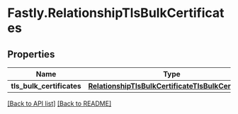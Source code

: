 # Fastly.RelationshipTlsBulkCertificates

## Properties

Name | Type | Description | Notes
------------ | ------------- | ------------- | -------------
**tls_bulk_certificates** | [**RelationshipTlsBulkCertificateTlsBulkCertificate**](RelationshipTlsBulkCertificateTlsBulkCertificate.md) |  | [optional] 



[[Back to API list]](../../README.md#endpoints) [[Back to README]](../../README.md)
